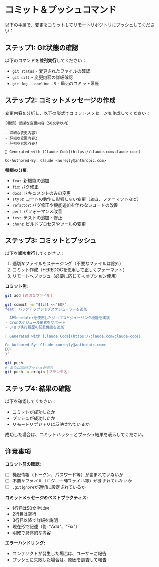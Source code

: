 # コミット＆プッシュコマンド

以下の手順で、変更をコミットしてリモートリポジトリにプッシュしてください：

## ステップ1: Git状態の確認

以下のコマンドを**並列実行**してください：
- `git status` - 変更されたファイルの確認
- `git diff` - 変更内容の詳細確認
- `git log --oneline -5` - 最近のコミット履歴

## ステップ2: コミットメッセージの作成

変更内容を分析し、以下の形式でコミットメッセージを作成してください：

```
[種類] 簡潔な変更内容（50文字以内）

- 詳細な変更内容1
- 詳細な変更内容2
- 詳細な変更内容3

🤖 Generated with [Claude Code](https://claude.com/claude-code)

Co-Authored-By: Claude <noreply@anthropic.com>
```

**種類の分類:**
- `feat`: 新機能の追加
- `fix`: バグ修正
- `docs`: ドキュメントのみの変更
- `style`: コードの動作に影響しない変更（空白、フォーマットなど）
- `refactor`: バグ修正や機能追加を伴わないコードの改善
- `perf`: パフォーマンス改善
- `test`: テストの追加・修正
- `chore`: ビルドプロセスやツールの変更

## ステップ3: コミットとプッシュ

以下を**順次実行**してください：

1. 適切なファイルをステージング（不要なファイルは除外）
2. コミット作成（HEREDOCを使用して正しくフォーマット）
3. リモートへプッシュ（必要に応じて`-u`オプション使用）

**コミット例:**
```bash
git add [適切なファイル]

git commit -m "$(cat <<'EOF'
feat: バックアップジョブスケジューラーを追加

- APSchedulerを使用したジョブスケジューリング機能を実装
- Cronスケジュール形式をサポート
- ジョブ実行履歴の記録機能を追加

🤖 Generated with [Claude Code](https://claude.com/claude-code)

Co-Authored-By: Claude <noreply@anthropic.com>
EOF
)"

git push
# または初回プッシュの場合
git push -u origin [ブランチ名]
```

## ステップ4: 結果の確認

以下を確認してください：
- コミットが成功したか
- プッシュが成功したか
- リモートリポジトリに反映されているか

成功した場合は、コミットハッシュとプッシュ結果を表示してください。

## 注意事項

**コミット前の確認:**
- [ ] 機密情報（トークン、パスワード等）が含まれていないか
- [ ] 不要なファイル（ログ、一時ファイル等）が含まれていないか
- [ ] `.gitignore`が適切に設定されているか

**コミットメッセージのベストプラクティス:**
- 1行目は50文字以内
- 2行目は空行
- 3行目以降で詳細を説明
- 現在形で記述（例: "Add"、"Fix"）
- 明確で具体的な内容

**エラーハンドリング:**
- コンフリクトが発生した場合は、ユーザーに報告
- プッシュに失敗した場合は、原因を調査して報告
